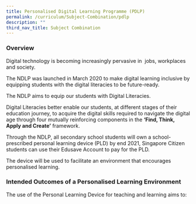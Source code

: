 ```yaml
---
title: Personalised Digital Learning Programme (PDLP)
permalink: /curriculum/Subject-Combination/pdlp
description: ""
third_nav_title: Subject Combination
---
```

### Overview

Digital technology is becoming increasingly pervasive in  jobs, workplaces and society.

The NDLP was launched in March 2020 to make digital learning inclusive by equipping students with the digital literacies to be future-ready. 

The NDLP aims to equip our students with Digital Literacies. 

Digital Literacies better enable our students, at different stages of their education journey, to acquire the digital skills required to navigate the digital age through four mutually reinforcing components in the **‘Find, Think, Apply and Create’** framework.

Through the NDLP, all secondary school students will own a school-prescribed personal learning device (PLD) by end 2021, Singapore Citizen students can use their Edusave Account to pay for the PLD.

The device will be used to facilitate an environment that encourages personalised learning.

### Intended Outcomes of a Personalised Learning Environment

The use of the Personal Learning Device for teaching and learning aims to: